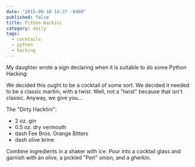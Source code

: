 ```yaml
---
date: "2015-09-18 14:37 -0400"
published: false
title: Pithon Hackini
category: daily
tags: 
  - cocktails
  - python
  - hacking
---
```


My daughter wrote a sign declaring when it is suitable to do some Python Hacking:

We decided this ought to be a cocktail of some sort. We decided it needed to be a classic martini, with a twist. Well, not a "twist" because that isn't classic. Anyway, we give you...

The "Dirty Hacktini":

- 2 oz. gin
- 0.5 oz. dry vermouth
- dash Fee Bros. Orange Bitters
- dash olive brine

Combine ingredients in a shaker with ice. Pour into a cocktail glass and garnish with an olive, a pickled "Perl" onion, and a gherkin.